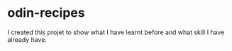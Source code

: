 # odin-recipes
I created this projet to show what I have learnt before and what skill I have already have.